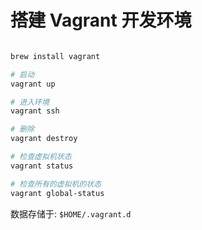 # 搭建 Vagrant 开发环境

```bash

brew install vagrant

# 启动
vagrant up

# 进入环境
vagrant ssh

# 删除
vagrant destroy

# 检查虚拟机状态
vagrant status

# 检查所有的虚拟机的状态
vagrant global-status

```

数据存储于: `$HOME/.vagrant.d`
